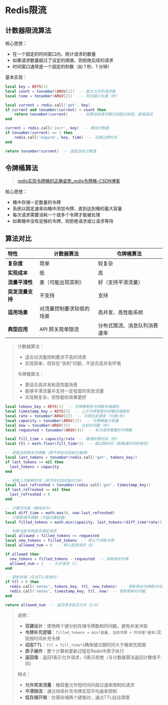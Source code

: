 # Redis限流

## 计数器限流算法

核心思想：

- 在一个固定的时间窗口内，统计请求的数量
- 如果请求数量超过了设定的阈值，则拒绝后续的请求
- 时间窗口通常是一个固定的秒数（如 1 秒、1 分钟）

基本实现：

```lua
local key = KEYS[1]
local count = tonumber(ARGV[1])  -- 最大允许的请求数
local time = tonumber(ARGV[2])   -- 时间窗口长度（秒）

local current = redis.call('get', key)
if current and tonumber(current) > count then
    return tonumber(current)     -- 如果当前请求数已经超过阈值，直接返回
end

current = redis.call('incr', key)  -- 增加计数器
if tonumber(current) == 1 then
    redis.call('expire', key, time)  -- 设置过期时间
end

return tonumber(current)  -- 返回当前计数值
```

## 令牌桶算法

> [redis实现令牌桶的正确姿势_redis令牌桶-CSDN博客](https://blog.csdn.net/weixin_42645678/article/details/124428393)

核心思想：

- 桶中存储一定数量的令牌
- 系统以固定速率向桶中添加令牌，直到达到桶的最大容量
- 每次请求需要消耗一个或多个令牌才能被处理
- 如果桶中没有足够的令牌，则拒绝请求或让请求等待

## 算法对比

| 特性             | 计数器算法               | 令牌桶算法                   |
| :--------------- | ------------------------ | ---------------------------- |
| **复杂度**       | 简单                     | 较复杂                       |
| **实现成本**     | 低                       | 高                           |
| **流量平滑性**   | 差（可能出现突刺）       | 好（支持平滑流量）           |
| **突发流量支持** | 不支持                   | 支持                         |
| **适用场景**     | 对流量控制要求较低的场景 | 高并发、高性能系统           |
| **典型应用**     | API 网关简单限流         | 分布式限流、消息队列消费速率 |

> 计数器算法：
>
> - 适合对流量控制要求不高的场景
> - 实现简单，但存在“突刺”问题，不适合高并发环境
>
> 令牌桶算法：
>
> - 更适合高并发和高性能场景
> - 能够平滑流量并支持一定程度的突发流量
> - 实现稍复杂，但性能和效果更好

```lua
local tokens_key = KEYS[1]  -- 令牌桶剩余令牌数存储键名
local timestamp_key = KEYS[2]  -- 上次令牌更新时间戳存储键名
local rate = tonumber(ARGV[1])  -- 令牌生成速率（令牌/秒）
local capacity = tonumber(ARGV[2])  -- 令牌桶最大容量
local now = tonumber(ARGV[3])  -- 当前时间戳（秒）
local requested = tonumber(ARGV[4])  -- 本次请求需要的令牌数

local fill_time = capacity/rate  -- 桶满所需时间（秒）
local ttl = math.floor(fill_time*2)  -- 键过期时间（取桶满时间的两倍）

-- 获取当前剩余令牌数（若不存在则初始化桶满）
local last_tokens = tonumber(redis.call('get', tokens_key))
if last_tokens == nil then
  last_tokens = capacity
end

-- 获取上次刷新时间（若不存在则初始化为0）
local last_refreshed = tonumber(redis.call('get', timestamp_key))
if last_refreshed == nil then
  last_refreshed = 0
end

-- 计算时间差（确保非负）
local diff_time = math.max(0, now-last_refreshed)
-- 计算新增令牌数（不超过桶容量）
local filled_tokens = math.min(capacity, last_tokens+(diff_time*rate))

-- 判断当前令牌是否满足请求
local allowed = filled_tokens >= requested
local new_tokens = filled_tokens  -- 默认不消耗令牌
local allowed_num = 0  -- 默认拒绝请求（0）

if allowed then
  new_tokens = filled_tokens - requested  -- 消耗请求令牌
  allowed_num = 1  -- 允许请求（1）
end

-- 更新存储（仅当TTL有效时）
if ttl > 0 then
  redis.call('setex', tokens_key, ttl, new_tokens)  -- 更新剩余令牌数并设置过期
  redis.call('setex', timestamp_key, ttl, now)  -- 更新刷新时间戳
end

return allowed_num  -- 返回请求是否允许（1/0）
```

> 说明：
>
> - **双键设计**：使用两个键分别存储令牌数和时间戳，避免并发冲突
> - **令牌补充逻辑**：`filled_tokens = min(容量, 当前令牌 + 时间差*速率)`实现按时间补充令牌
> - **动态TTL**：`ttl = fill_time*2`确保键过期时间大于桶填充周期
> - **原子操作**：整个计算和更新过程在Redis中原子执行
> - **返回值**：返回1表示允许请求，0表示拒绝（与计数器算法返回计数值不同）
>
> 特点：
>
> - **允许突发流量**：桶容量允许短时间内超过速率限制的请求
> - **平滑限流**：通过持续补充令牌实现平均速率控制
> - **低存储开销**：仅需存储两个键值对，通过TTL自动清理